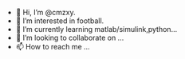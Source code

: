 - 👋 Hi, I’m @cmzxy.
- 👀 I’m interested in football.
- 🌱 I’m currently learning matlab/simulink,python...
- 💞️ I’m looking to collaborate on ...
- 📫 How to reach me ...

<!---
cmzxy/cmzxy is a ✨ special ✨ repository because its `README.md` (this file) appears on your GitHub profile.
You can click the Preview link to take a look at your changes.
--->
